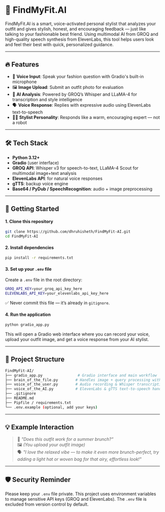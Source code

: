 # 👗 FindMyFit.AI

FindMyFit.AI is a smart, voice-activated personal stylist that analyzes your outfit and gives stylish, honest, and encouraging feedback — just like talking to your fashionable best friend. Using multimodal AI from GROQ and high-quality speech synthesis from ElevenLabs, this tool helps users look and feel their best with quick, personalized guidance.

---

## 🔥 Features

- 🎤 **Voice Input**: Speak your fashion question with Gradio's built-in microphone
- 🖼️ **Image Upload**: Submit an outfit photo for evaluation
- 🧠 **AI Analysis**: Powered by GROQ’s Whisper and LLaMA-4 for transcription and style intelligence
- 🗣️ **Voice Response**: Replies with expressive audio using ElevenLabs text-to-speech
- 💁‍♀️ **Stylist Personality**: Responds like a warm, encouraging expert — not a robot

---

## 🛠️ Tech Stack

- **Python 3.12+**
- **Gradio** (user interface)
- **GROQ API**: Whisper v3 for speech-to-text, LLaMA-4 Scout for multimodal image+text analysis
- **ElevenLabs API**: for natural voice responses
- **gTTS**: backup voice engine
- **Base64 / PyDub / SpeechRecognition**: audio + image preprocessing

---

## 🚀 Getting Started

#### 1. Clone this repository

```bash
git clone https://github.com/dhruhisheth/FindMyFit-AI.git
cd FindMyFit-AI
```
#### 2. Install dependencies

```bash
pip install -r requirements.txt
```

#### 3. Set up your `.env` file  
Create a `.env` file in the root directory:
```bash
GROQ_API_KEY=your_groq_api_key_here
ELEVENLABS_API_KEY=your_elevenlabs_api_key_here
```  
✅ Never commit this file — it’s already in `gitignore`.

#### 4. Run the application
```bash
python gradio_app.py
```  
This will open a Gradio web interface where you can record your voice, upload your outfit image, and get a voice response from your AI stylist.

---

## 📁 Project Structure
```bash
FindMyFit-AI/
├── gradio_app.py                # Gradio interface and main workflow
├── brain_of_the_file.py        # Handles image + query processing with GROQ LLaMA
├── voice_of_the_user.py        # Audio recording & Whisper transcription
├── voice_of_the_AI.py          # ElevenLabs & gTTS text-to-speech handlers
├── .gitignore
├── README.md
├── Pipfile / requirements.txt
└── .env.example (optional, add your keys)
```
---

## 💡 Example Interaction  

> 🎤 _"Does this outfit work for a summer brunch?"_  
> 🖼️ _(You upload your outfit image)_   
> 🗣️ _"I love the relaxed vibe — to make it even more brunch-perfect, try adding a light hat or woven bag for that airy, effortless look!"_

---

## 🛡️ Security Reminder  
Please keep your `.env` file private. This project uses environment variables to manage sensitive API keys (GROQ and ElevenLabs). The `.env` file is excluded from version control by default.
